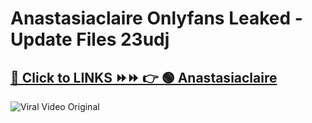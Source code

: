 
 # Anastasiaclaire Onlyfans Leaked - Update Files 23udj

## <h2><a href="https://clipsfans.com/Anastasiaclaire&ref=git">🔗 Click to LINKS ⏩⏩ 👉 🟢 Anastasiaclaire </a></h2>

<a href="https://clipsfans.com/Anastasiaclaire&ref=git" rel="nofollow" data-target="animated-image.originalLink"><img src="https://i.ibb.co.com/xMMVF88/686577567.gif" alt="Viral Video Original" style="max-width: 100%; display: inline-block;" data-target="animated-image.originalImage"></a>

